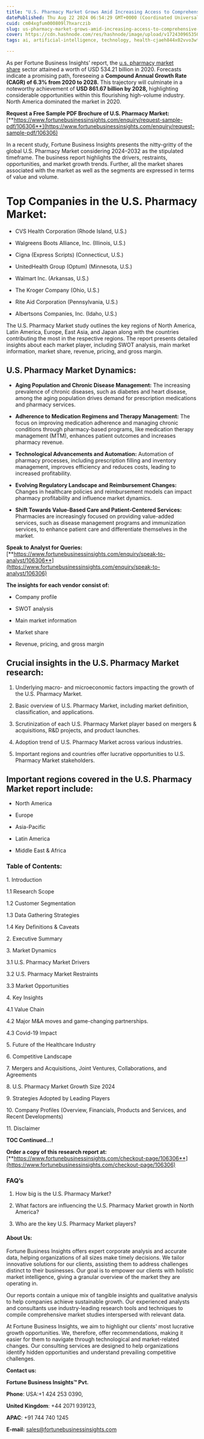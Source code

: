 ```yaml
---
title: "U.S. Pharmacy Market Grows Amid Increasing Access to Comprehensive Medication Solutions"
datePublished: Thu Aug 22 2024 06:54:29 GMT+0000 (Coordinated Universal Time)
cuid: cm04xgfum000809l7hxarczib
slug: us-pharmacy-market-grows-amid-increasing-access-to-comprehensive-medication-solutions
cover: https://cdn.hashnode.com/res/hashnode/image/upload/v1724309653507/a1832626-1d6a-4fb0-aa2a-1089cd136265.png
tags: ai, artificial-intelligence, technology, health-cjaeh844x02vvo3wtj5r2s75q, healthcare

---
```


As per Fortune Business Insights’ report, the [u.s. pharmacy market share](https://www.fortunebusinessinsights.com/u-s-pharmacy-market-106306) sector attained a worth of USD 534.21 billion in 2020. Forecasts indicate a promising path, foreseeing a **Compound Annual Growth Rate (CAGR) of 6.3% from 2020 to 2028.** This trajectory will culminate in a noteworthy achievement of **USD 861.67 billion by 2028,** highlighting considerable opportunities within this flourishing high-volume industry. North America dominated the market in 2020.

**Request a Free Sample PDF Brochure of U.S. Pharmacy Market:** [**https://www.fortunebusinessinsights.com/enquiry/request-sample-pdf/106306**](https://www.fortunebusinessinsights.com/enquiry/request-sample-pdf/106306)

In a recent study, Fortune Business Insights presents the nitty-gritty of the global U.S. Pharmacy Market considering 2024–2032 as the stipulated timeframe. The business report highlights the drivers, restraints, opportunities, and market growth trends. Further, all the market shares associated with the market as well as the segments are expressed in terms of value and volume.

# **Top Companies in the U.S. Pharmacy Market:**

* CVS Health Corporation (Rhode Island, U.S.)
    
* Walgreens Boots Alliance, Inc. (Illinois, U.S.)
    
* Cigna (Express Scripts) (Connecticut, U.S.)
    
* UnitedHealth Group (Optum) (Minnesota, U.S.)
    
* Walmart Inc. (Arkansas, U.S.)
    
* The Kroger Company (Ohio, U.S.)
    
* Rite Aid Corporation (Pennsylvania, U.S.)
    
* Albertsons Companies, Inc. (Idaho, U.S.)
    

The U.S. Pharmacy Market study outlines the key regions of North America, Latin America, Europe, East Asia, and Japan along with the countries contributing the most in the respective regions. The report presents detailed insights about each market player, including SWOT analysis, main market information, market share, revenue, pricing, and gross margin.

## U.S. Pharmacy Market **Dynamics**:

* **Aging Population and Chronic Disease Management:** The increasing prevalence of chronic diseases, such as diabetes and heart disease, among the aging population drives demand for prescription medications and pharmacy services.
    
* **Adherence to Medication Regimens and Therapy Management:** The focus on improving medication adherence and managing chronic conditions through pharmacy-based programs, like medication therapy management (MTM), enhances patient outcomes and increases pharmacy revenue.
    
* **Technological Advancements and Automation:** Automation of pharmacy processes, including prescription filling and inventory management, improves efficiency and reduces costs, leading to increased profitability.
    
* **Evolving Regulatory Landscape and Reimbursement Changes:** Changes in healthcare policies and reimbursement models can impact pharmacy profitability and influence market dynamics.
    
* **Shift Towards Value-Based Care and Patient-Centered Services:** Pharmacies are increasingly focused on providing value-added services, such as disease management programs and immunization services, to enhance patient care and differentiate themselves in the market.
    

**Speak to Analyst for Queries:** [**https://www.fortunebusinessinsights.com/enquiry/speak-to-analyst/106306**](https://www.fortunebusinessinsights.com/enquiry/speak-to-analyst/106306)

**The insights for each vendor consist of:**

* Company profile
    
* SWOT analysis
    
* Main market information
    
* Market share
    
* Revenue, pricing, and gross margin
    

## **Crucial insights in the U.S. Pharmacy Market research:**

1. Underlying macro- and microeconomic factors impacting the growth of the U.S. Pharmacy Market.
    
2. Basic overview of U.S. Pharmacy Market, including market definition, classification, and applications.
    
3. Scrutinization of each U.S. Pharmacy Market player based on mergers & acquisitions, R&D projects, and product launches.
    
4. Adoption trend of U.S. Pharmacy Market across various industries.
    
5. Important regions and countries offer lucrative opportunities to U.S. Pharmacy Market stakeholders.
    

## **Important regions covered in the U.S. Pharmacy Market report include:**

* North America
    
* Europe
    
* Asia-Pacific
    
* Latin America
    
* Middle East & Africa
    

### **Table of Contents:**

1\. Introduction

1.1 Research Scope

1.2 Customer Segmentation

1.3 Data Gathering Strategies

1.4 Key Definitions & Caveats

2\. Executive Summary

3\. Market Dynamics

3.1 U.S. Pharmacy Market Drivers

3.2 U.S. Pharmacy Market Restraints

3.3 Market Opportunities

4\. Key Insights

4.1 Value Chain

4.2 Major M&A moves and game-changing partnerships.

4.3 Covid-19 Impact

5\. Future of the Healthcare Industry

6\. Competitive Landscape

7\. Mergers and Acquisitions, Joint Ventures, Collaborations, and Agreements

8\. U.S. Pharmacy Market Growth Size 2024

9\. Strategies Adopted by Leading Players

10\. Company Profiles (Overview, Financials, Products and Services, and Recent Developments)

11\. Disclaimer

**TOC Continued…!**

**Order a copy of this research report at:** [**https://www.fortunebusinessinsights.com/checkout-page/106306**](https://www.fortunebusinessinsights.com/checkout-page/106306)

### **FAQ’s**

1. How big is the U.S. Pharmacy Market?
    
2. What factors are influencing the U.S. Pharmacy Market growth in North America?
    
3. Who are the key U.S. Pharmacy Market players?
    

#### **About Us:**

Fortune Business Insights offers expert corporate analysis and accurate data, helping organizations of all sizes make timely decisions. We tailor innovative solutions for our clients, assisting them to address challenges distinct to their businesses. Our goal is to empower our clients with holistic market intelligence, giving a granular overview of the market they are operating in.

Our reports contain a unique mix of tangible insights and qualitative analysis to help companies achieve sustainable growth. Our experienced analysts and consultants use industry-leading research tools and techniques to compile comprehensive market studies interspersed with relevant data.

At Fortune Business Insights, we aim to highlight our clients' most lucrative growth opportunities. We, therefore, offer recommendations, making it easier for them to navigate through technological and market-related changes. Our consulting services are designed to help organizations identify hidden opportunities and understand prevailing competitive challenges.

**Contact us:**

**Fortune Business Insights™ Pvt.**

**Phone**: USA:+1 424 253 0390,

**United Kingdom**: +44 2071 939123,

**APAC**: +91 744 740 1245

**E-mail:** [sales@fortunebusinessinsights.com](mailto:sales@fortunebusinessinsights.com)